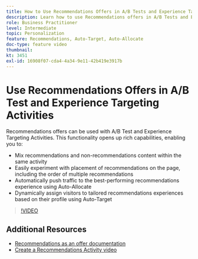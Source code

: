 ```yaml
---
title: How to Use Recommendations Offers in A/B Tests and Experience Targeting Activities
description: Learn how to use Recommendations offers in A/B Tests and Experience Targeting Activities in Adobe Target.
role: Business Practitioner
level: Intermediate
topic: Personalization
feature: Recommendations, Auto-Target, Auto-Allocate
doc-type: feature video
thumbnail:
kt: 3451
exl-id: 16908f07-cda4-4a34-9e11-42b419e3917b
---
```

# Use Recommendations Offers in A/B Test and Experience Targeting Activities

Recommendations offers can be used with A/B Test and Experience Targeting Activities. This functionality opens up rich capabilities, enabling you to:

* Mix recommendations and non-recommendations content within the same activity
* Easily experiment with placement of recommendations on the page, including the order of multiple recommendations
* Automatically push traffic to the best-performing recommendations experience using Auto-Allocate
* Dynamically assign visitors to tailored recommendations experiences based on their profile using Auto-Target

>[!VIDEO](https://video.tv.adobe.com/v/28878?quality=12)

## Additional Resources

* [Recommendations as an offer documentation](https://docs.adobe.com/content/help/en/target/using/recommendations/recommendations-as-an-offer.html)
* [Create a Recommendations Activity video](create-a-recommendations-activity.md)
